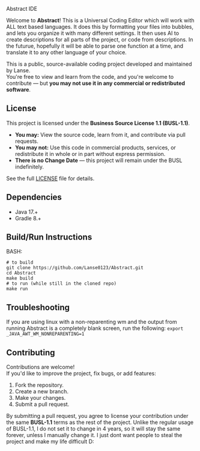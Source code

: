 Abstract IDE

Welcome to **Abstract**! This is a Universal Coding Editor which will work with ALL text based languages. It does this by formatting your files into bubbles, and lets
you organize it with many different settings. It then uses AI to create descriptions for all parts of the project, or code from descriptions. In the futurue,
hopefully it will be able to parse one function at a time, and translate it to any other language of your choice.

This is a public, source-available coding project developed and maintained by Lanse.  
You're free to view and learn from the code, and you're welcome to contribute — but **you may not use it in any commercial or redistributed software**.

## License

This project is licensed under the **Business Source License 1.1 (BUSL-1.1)**.  
- **You may:** View the source code, learn from it, and contribute via pull requests.
- **You may not:** Use this code in commercial products, services, or redistribute it in whole or in part without express permission.
- **There is no Change Date** — this project will remain under the BUSL indefinitely.

See the full [LICENSE](./LICENSE) file for details.

## Dependencies

 - Java 17.+
 - Gradle 8.+

## Build/Run Instructions

BASH:
```
# to build
git clone https://github.com/Lanse0123/Abstract.git
cd Abstract
make build
# to run (while still in the cloned repo)
make run
```

## Troubleshooting

If you are using linux with a non-reparenting wm and the output from running Abstract is a completely blank screen, run the following:
``export _JAVA_AWT_WM_NONREPARENTING=1``

## Contributing

Contributions are welcome!  
If you'd like to improve the project, fix bugs, or add features:

1. Fork the repository.
2. Create a new branch.
3. Make your changes.
4. Submit a pull request.

By submitting a pull request, you agree to license your contribution under the same **BUSL-1.1** terms as the rest of the project.
Unlike the regular usage of BUSL-1.1, I do not set it to change in 4 years, so it will stay the same forever, unless I manually change it.
I just dont want people to steal the project and make my life difficult D:
